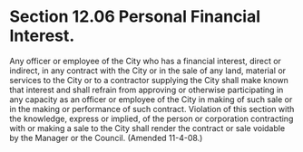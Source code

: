 Section 12.06 Personal Financial Interest.
==========================================

Any officer or employee of the City who has a financial interest, direct
or indirect, in any contract with the City or in the sale of any land,
material or services to the City or to a contractor supplying the City
shall make known that interest and shall refrain from approving or
otherwise participating in any capacity as an officer or employee of the
City in making of such sale or in the making or performance of such
contract. Violation of this section with the knowledge, express or
implied, of the person or corporation contracting with or making a sale
to the City shall render the contract or sale voidable by the Manager or
the Council. (Amended 11-4-08.)
